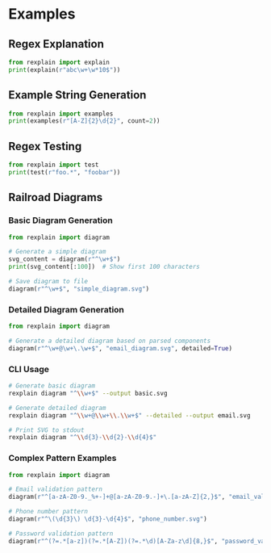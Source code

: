 # Examples

<!-- Example content for rexplain usage -->

## Regex Explanation

```python
from rexplain import explain
print(explain(r"abc\w+\w*10$"))
```

## Example String Generation

```python
from rexplain import examples
print(examples(r"[A-Z]{2}\d{2}", count=2))
```

## Regex Testing

```python
from rexplain import test
print(test(r"foo.*", "foobar"))
```

## Railroad Diagrams

### Basic Diagram Generation

```python
from rexplain import diagram

# Generate a simple diagram
svg_content = diagram(r"^\w+$")
print(svg_content[:100])  # Show first 100 characters

# Save diagram to file
diagram(r"^\w+$", "simple_diagram.svg")
```

### Detailed Diagram Generation

```python
from rexplain import diagram

# Generate a detailed diagram based on parsed components
diagram(r"^\w+@\w+\.\w+$", "email_diagram.svg", detailed=True)
```

### CLI Usage

```bash
# Generate basic diagram
rexplain diagram "^\\w+$" --output basic.svg

# Generate detailed diagram
rexplain diagram "^\\w+@\\w+\\.\\w+$" --detailed --output email.svg

# Print SVG to stdout
rexplain diagram "^\\d{3}-\\d{2}-\\d{4}$"
```

### Complex Pattern Examples

```python
from rexplain import diagram

# Email validation pattern
diagram(r"^[a-zA-Z0-9._%+-]+@[a-zA-Z0-9.-]+\.[a-zA-Z]{2,}$", "email_validation.svg")

# Phone number pattern
diagram(r"^\(\d{3}\) \d{3}-\d{4}$", "phone_number.svg")

# Password validation pattern
diagram(r"^(?=.*[a-z])(?=.*[A-Z])(?=.*\d)[A-Za-z\d]{8,}$", "password_validation.svg")
``` 